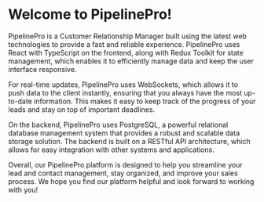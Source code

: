 # Welcome to PipelinePro!

PipelinePro is a Customer Relationship Manager built using the latest web technologies to provide a fast and reliable experience. PipelinePro uses React with TypeScript on the frontend, along with Redux Toolkit for state management, which enables it to efficiently manage data and keep the user interface responsive.

For real-time updates, PipelinePro uses WebSockets, which allows it to push data to the client instantly, ensuring that you always have the most up-to-date information. This makes it easy to keep track of the progress of your leads and stay on top of important deadlines.

On the backend, PipelinePro uses PostgreSQL, a powerful relational database management system that provides a robust and scalable data storage solution. The backend is built on a RESTful API architecture, which allows for easy integration with other systems and applications.

Overall, our PipelinePro platform is designed to help you streamline your lead and contact management, stay organized, and improve your sales process. We hope you find our platform helpful and look forward to working with you!
